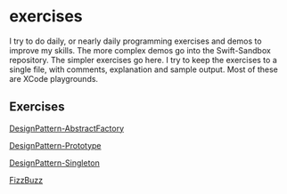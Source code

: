 # exercises
I try to do daily, or nearly daily programming exercises and demos to improve my skills. The more complex demos go into the Swift-Sandbox repository. The simpler exercises go here. I try to keep the exercises to a single file, with comments, explanation and sample output. Most of these are XCode playgrounds.

## Exercises
[DesignPattern-AbstractFactory](https://github.com/hieberr/exercises/blob/master/SwiftExercises.playground/Pages/DesignPatterns-AbstractFactory.xcplaygroundpage/Contents.swift)

[DesignPattern-Prototype](https://github.com/hieberr/exercises/blob/master/SwiftExercises.playground/Pages/DesignPatterns-Prototype.xcplaygroundpage/Contents.swift)

[DesignPattern-Singleton](https://github.com/hieberr/exercises/blob/master/SwiftExercises.playground/Pages/DesignPatterns-Singleton.xcplaygroundpage/Contents.swift)

[FizzBuzz](https://github.com/hieberr/exercises/blob/master/SwiftExercises.playground/Pages/FizzBuzz-UsingMapReduce.xcplaygroundpage/Contents.swift)
